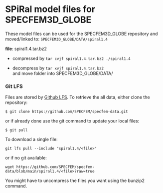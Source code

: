 # SPiRal model files for SPECFEM3D_GLOBE


These model files can be used for the SPECFEM3D_GLOBE repository and moved/linked to:
``
SPECFEM3D_GLOBE/DATA/spiral1.4
``


**file**: spiral1.4.tar.bz2

- compressed by `tar cvjf spiral1.4.tar.bz2 ./spiral1.4`

- decompress by `tar xvjf spiral1.4.tar.bz2` <br>
and move folder into SPECFEM3D_GLOBE/DATA/


### Git LFS

Files are stored by [Github LFS](https://git-lfs.github.com). To retrieve the all data, either clone the repository:
```
$ git clone https://github.com/SPECFEM/specfem-data.git
```
or if already done use the git command to update your local files:
```
$ git pull
```


To download a single file:
```
git lfs pull --include "spiral1.4/<file>"
```

or if no git available:
```
wget https://github.com/SPECFEM/specfem-data/blob/main/spiral1.4/<file>?raw=true
```

You might have to uncompress the files you want using the bunzip2 command.
